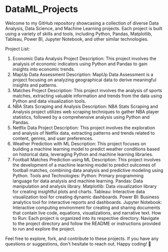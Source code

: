 # DataML_Projects
Welcome to my GitHub repository showcasing a collection of diverse Data Analysis, Data Science, and Machine Learning projects. Each project is built using a variety of skills and tools, including Python, Pandas, Matplotlib, Tableau, Power BI, Jupyter Notebook, and other similar technologies.

Project List:
1. Economic Data Analysis Project
Description: This project involves the analysis of economic indicators using Python and Pandas to gain insights into economic trends.
2. MapUp Data Assessment
Description: MapUp Data Assessment is a project focusing on analyzing geographical data to derive meaningful insights and patterns.
3. Matches Project
Description: This project involves the analysis of sports matches, extracting valuable information and trends from the data using Python and data visualization tools.
4. NBA Stats Scraping and Analysis
Description: NBA Stats Scraping and Analysis project utilizes web scraping techniques to gather NBA player statistics, followed by a comprehensive analysis using Python and Pandas.
5. Netflix Data Project
Description: This project involves the exploration and analysis of Netflix data, extracting patterns and trends related to content, genres, and user preferences.
6. Weather Prediction with ML
Description: This project focuses on building a machine learning model to predict weather conditions based on historical data, leveraging Python and machine learning libraries.
7. Football Matches Prediction using ML
Description: This project involves the development of a machine learning model to predict outcomes of football matches, combining data analysis and predictive modeling using Python.
Tools and Technologies:
Python: Primary programming language for data analysis and machine learning.
Pandas: Data manipulation and analysis library.
Matplotlib: Data visualization library for creating insightful plots and charts.
Tableau: Interactive data visualization tool for creating dynamic dashboards.
Power BI: Business analytics tool for interactive reports and dashboards.
Jupyter Notebook: Interactive computing environment for creating and sharing documents that contain live code, equations, visualizations, and narrative text.
How to Run:
Each project is organized into its respective directory. Navigate to the project directory and follow the README or instructions provided to run and explore the project.

Feel free to explore, fork, and contribute to these projects. If you have any questions or suggestions, don't hesitate to reach out. Happy coding! 🚀
